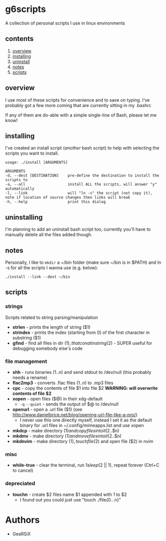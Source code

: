 # g6scripts
A collection of personal scripts I use in linux environments

## contents
1. [overview](#overview)
2. [installing](#installing)
3. [uninstall](#uninstall)
4. [notes](#notes)
5. [scripts](#scripts)

## overview
I use most of these scripts for convenience and to save on typing. I've probably got a few more coming that are currently sitting in my .bashrc

If any of them are do-able with a simple single-line of Bash, please let me know!

## installing
I've created an install script (_another_ bash script) to help with selecting the scripts you want to install.

	usage: ./install [ARGUMENTS]

	ARGUMENTS
	-d, --dest [DESTINATION]    pre-define the destination to install the scripts to
	-a, --all                   install ALL the scripts, will answer "y" automatically
	-l, --link                  will "ln -s" the script (not copy it), note if location of source changes then links will break
	-h, --help                  print this dialog

## uninstalling
I'm planning to add an uninstall bash script too, currently you'll have to manually delete all the files added though.

## notes
Personally, I like to `mkdir` a ~/bin folder (make sure ~/bin is in $PATH) and ln -s for all the scripts I wanna use (e.g. below):

	./install --link --dest ~/bin

## scripts
### strings
Scripts related to string parsing/manipulation

- **strlen** - prints the length of string ($1)
- **strindex** - prints the index (starting from 0) of the first character in substring ($1)
- **gfind** - find all files in dir ($1), that conatin string ($2) - SUPER useful for debugging somebody else's code

### file management

- **shh** - runs binaries ($1..$n) and send stdout to /dev/null (this probably needs a rename)
- **flac2mp3** - converts .flac files ($1..$n) to .mp3 files
- **cpc** - copy the contents of file $1 into file $2 **WARNING: will overwrite contents of file $2**
- **xopen** - open files ($@) in their xdg-default
  - ```-q``` ```--quiet``` - sends the output of $@ to /dev/null
- **openurl** - open a .url file ($1) (see http://www.danielbrice.net/blog/opening-url-file-like-a-pro/)
  - I never use this one directly myself, instead I set it as the default binary for .url files in ~/.config/mimeapps.list and use xopen
- **mkdcp** - make directory ($1) and copy files into it ($2..$n)
- **mkdmv** - make directory ($1) and move files into it ($2..$n)
- **mkdnvim** - make directory ($1), touch file ($2) and open file ($2) in nvim

### misc

- **while-true** - clear the terminal, run $1 sleep ($2 || 1), repeat forever (Ctrl+C to cancel)

### depreciated

- **touchn** - create $2 files name $1 appended with 1 to $2
  - I found out you could just use "touch ./file{0...n}"

# Authors
- GeaRSiX

